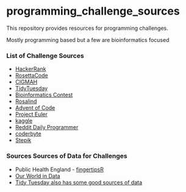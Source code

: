 # programming_challenge_sources

This repository provides resources for programming challenges.

Mostly programming based but a few are bioinformatics focused

### List of Challenge Sources

* [HackerRank](https://www.hackerrank.com/)
* [RosettaCode](https://rosettacode.org/wiki/Category:Programming_Tasks)
* [CIGMAH](https://cigmah.github.io/cgmnt/#/puzzles)
* [TidyTuesday](https://github.com/rfordatascience/tidytuesday)
* [Bioinformatics Contest](https://stepik.org/lesson/166941/step/1?unit=141554)
* [Rosalind](http://rosalind.info/problems/locations/)
* [Advent of Code](https://adventofcode.com/)
* [Project Euler](https://projecteuler.net/archives)
* [kaggle](https://www.kaggle.com/)
* [Reddit Daily Programmer](https://www.reddit.com/r/dailyprogrammer/wiki/challenges)
* [coderbyte](https://coderbyte.com/)
* [Stepik](https://stepik.org/lesson/166941/step/1?unit=141554)

### Sources Sources of Data for Challenges

* Public Health England - [fingertipsR](https://cran.r-project.org/web/packages/fingertipsR/index.html)
* [Our World in Data](https://ourworldindata.org/)
* [Tidy Tuesday also has some good sources of data](https://github.com/rfordatascience/tidytuesday)
